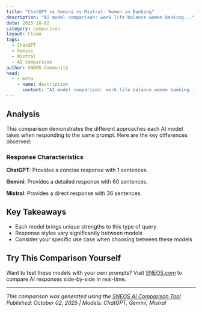 ```yaml
---
title: "ChatGPT vs Gemini vs Mistral: Women in Banking"
description: "AI model comparison: work life balance women banking..."
date: 2025-10-02
category: comparison
layout: Clean
tags:
  - ChatGPT
  - Gemini
  - Mistral
  - AI Comparison
author: SNEOS Community
head:
  - - meta
    - name: description
      content: "AI model comparison: work life balance women banking..."
---
```


<ChatComparison
  title="ChatGPT vs Gemini vs Mistral: Women in Banking"
  prompt="work life balance women banking"
  :responses='{
    "ChatGPT": "Error calling OpenAI API.",
    "Gemini": "Work-life balance in the banking sector, particularly for women, is a complex and often challenging issue. Here\u0027s a breakdown of the key considerations:\n\n**Challenges Women Face in Banking (and How They Impact Work-Life Balance):**\n\n*   **Long Hours \u0026 Demanding Schedules:**\n    *   Banking, especially in roles like investment banking, corporate banking, and leadership positions, often requires long hours and can be unpredictable.\n    *   **Impact:**  This makes it difficult to manage family responsibilities, personal commitments, and overall well-being. Women are often disproportionately burdened with childcare and eldercare responsibilities, making long hours particularly challenging.\n*   **\u0022Always On\u0022 Culture:**\n    *   The expectation to be constantly available, responding to emails and calls even outside of work hours, can blur the lines between work and personal life.\n    *   **Impact:** This can lead to burnout and stress, impacting mental and physical health and family life.\n*   **Travel Requirements:**\n    *   Many banking roles involve travel, which can be disruptive to family routines and personal life.\n    *   **Impact:**  Difficult to balance with childcare or other family obligations.\n*   **Lack of Flexibility \u0026 Limited Remote Work Options:**\n    *   While some banks are adopting more flexible policies, many still lag behind other industries in offering remote work options or flexible schedules.  This is especially true for client-facing roles.\n    *   **Impact:**  This can make it difficult for women to manage childcare, appointments, and other personal needs.\n*   **Gender Bias \u0026 Unequal Opportunities:**\n    *   Women may face gender bias in promotions and career advancement, leading to frustration and a feeling of being undervalued. This can make it harder to justify the sacrifices made to maintain work-life balance.\n    *   **Impact:**  This can lead to women leaving the industry or opting for less demanding roles, even if they have the potential for more senior positions.\n*   **\u0022Motherhood Penalty\u0022:**\n    *   Women who take time off for maternity leave or who have young children may face negative perceptions about their commitment to their careers.\n    *   **Impact:**  This can affect career progression, salary, and opportunities for challenging assignments.\n*   **Limited Support Networks:**\n    *   The lack of strong support networks, both at work and at home, can make it difficult for women to manage work-life balance.\n    *   **Impact:**  Burnout, increased stress, and difficulty achieving career goals.\n\n**What Banks Can Do to Improve Work-Life Balance for Women:**\n\n*   **Flexible Work Arrangements:**\n    *   Offer remote work options, flexible hours, compressed workweeks, and job-sharing opportunities.\n    *   **Implementation:**  Create clear policies and guidelines for flexible work arrangements and ensure that managers are trained on how to manage remote teams effectively.\n*   **Supportive Leave Policies:**\n    *   Provide generous parental leave (both for mothers and fathers), as well as leave for caregiving responsibilities.\n    *   **Implementation:**  Ensure that employees feel supported in taking leave and that their careers are not negatively impacted as a result.\n*   **Childcare \u0026 Eldercare Assistance:**\n    *   Offer on-site childcare, subsidized childcare, or referral services for childcare and eldercare.\n    *   **Implementation:**  Partner with reputable childcare and eldercare providers to offer high-quality services.\n*   **Promote a Culture of Work-Life Integration:**\n    *   Encourage employees to take breaks, disconnect from work after hours, and prioritize their well-being.\n    *   **Implementation:**  Lead by example \u2013 managers should demonstrate healthy work-life balance.  Implement \u0022no meeting\u0022 days or times.\n*   **Address Gender Bias \u0026 Promote Diversity:**\n    *   Implement diversity and inclusion programs to address gender bias in hiring, promotions, and career development.\n    *   **Implementation:**  Set clear targets for gender representation at all levels of the organization and track progress regularly. Offer unconscious bias training to employees.\n*   **Mentorship \u0026 Sponsorship Programs:**\n    *   Provide mentorship and sponsorship programs to help women advance in their careers.\n    *   **Implementation:**  Pair women with senior leaders who can provide guidance, support, and advocacy.\n*   **Training \u0026 Development:**\n    *   Offer training programs on time management, stress management, and work-life balance skills.\n    *   **Implementation:**  Make these programs accessible to all employees and encourage participation.\n*   **Technology Solutions:**\n    *   Utilize technology to improve efficiency and communication, reducing the need for long hours and constant availability.\n    *   **Implementation:**  Implement project management tools, collaboration platforms, and automated workflows.\n*   **Performance Management Systems:**\n    *   Evaluate employees based on results and outcomes, rather than just hours worked.\n    *   **Implementation:**  Focus on quality of work and achievement of goals, rather than simply putting in face time.\n*   **Create Support Networks:**\n    *   Encourage employee resource groups (ERGs) or networks for women to provide support and connect with one another.\n    *   **Implementation:**  Provide resources and support for these groups and encourage senior leadership to participate.\n\n**What Women Can Do to Improve Their Own Work-Life Balance:**\n\n*   **Set Boundaries:**\n    *   Clearly define work hours and stick to them as much as possible. Turn off notifications and resist the urge to check emails outside of work hours.\n*   **Prioritize \u0026 Delegate:**\n    *   Focus on the most important tasks and delegate tasks when possible.\n*   **Communicate Needs:**\n    *   Communicate work-life balance needs to managers and colleagues. Advocate for flexible work arrangements and other support.\n*   **Build a Support Network:**\n    *   Connect with other women in the industry, mentors, and friends and family who can provide support.\n*   **Prioritize Self-Care:**\n    *   Make time for activities that promote well-being, such as exercise, relaxation, and hobbies.\n*   **Negotiate:**\n    *   When accepting a job or promotion, negotiate for benefits and flexible work arrangements that meet their needs.\n*   **Seek Mentorship \u0026 Sponsorship:**\n    *   Actively seek out mentors and sponsors who can provide guidance and support.\n*   **Be Proactive:**\n    *   Take ownership of their careers and advocate for their needs. Don\u0027t be afraid to ask for help or to set boundaries.\n\n**Key Considerations:**\n\n*   **Culture is Key:**  Policies alone are not enough.  A supportive company culture that values work-life balance is essential.\n*   **Leadership Buy-In:**  Senior leaders must champion work-life balance initiatives and lead by example.\n*   **Individual Needs Vary:**  What works for one woman may not work for another.  Companies should offer a range of options to accommodate individual needs.\n*   **Continuous Improvement:**  Work-life balance is an ongoing process, not a one-time fix.  Companies should regularly evaluate their policies and programs and make adjustments as needed.\n\n**In conclusion, improving work-life balance for women in banking requires a multi-faceted approach that involves both organizational and individual efforts. Banks need to create a supportive and flexible work environment, while women need to advocate for their needs and prioritize their well-being.**\n",
    "Mistral": "Achieving work-life balance can be particularly challenging for women in the banking industry due to its demanding nature, long hours, and high-pressure environment. Here are some strategies that can help:\n\n### 1. **Set Clear Boundaries**\n   - **Define Work Hours:** Establish clear work hours and stick to them as much as possible.\n   - **Communicate Expectations:** Let your colleagues and superiors know your availability and when you will be offline.\n\n### 2. **Prioritize Tasks**\n   - **Time Management:** Use tools like to-do lists, calendars, and project management software to prioritize tasks.\n   - **Delegate:** If possible, delegate tasks that can be handled by others to free up your time.\n\n### 3. **Leverage Technology**\n   - **Remote Work:** If your role allows, take advantage of remote work options to save commuting time.\n   - **Automation:** Use automation tools to streamline repetitive tasks.\n\n### 4. **Self-Care**\n   - **Health and Wellness:** Make time for exercise, healthy eating, and adequate sleep.\n   - **Mental Health:** Practice stress management techniques like meditation, yoga, or mindfulness.\n\n### 5. **Support Network**\n   - **Mentorship:** Seek mentors who can provide guidance and support.\n   - **Peer Support:** Join women\u0027s networking groups within the banking industry for shared experiences and advice.\n\n### 6. **Flexible Work Arrangements**\n   - **Flexible Hours:** Negotiate flexible working hours if your role permits.\n   - **Job Sharing:** Consider job sharing or part-time work if it aligns with your career goals and personal needs.\n\n### 7. **Professional Development**\n   - **Continuous Learning:** Invest in professional development to stay competitive and potentially move into roles with better work-life balance.\n   - **Career Planning:** Plan your career path with a focus on roles that offer better balance.\n\n### 8. **Family and Personal Life**\n   - **Quality Time:** Make the most of the time you spend with family and friends.\n   - **Childcare Support:** If you have children, consider reliable childcare options to reduce stress.\n\n### 9. **Advocate for Change**\n   - **Policy Advocacy:** Advocate for policies within your organization that support work-life balance, such as parental leave, flexible work arrangements, and mental health support.\n   - **Leadership:** If you are in a leadership position, model and promote work-life balance for your team.\n\n### 10. **Seek Professional Help**\n   - **Counseling:** If you find it difficult to manage stress and balance, consider seeking professional help from a therapist or counselor.\n   - **Career Coaching:** A career coach can provide personalized strategies for achieving work-life balance.\n\n### Challenges Specific to Women in Banking\n   - **Gender Bias:** Be aware of and address gender bias in the workplace.\n   - **Career Advancement:** Women often face additional challenges in career advancement, so it\u0027s important to be proactive in seeking opportunities and advocating for yourself.\n   - **Work-Life Integration:** For many women, work-life integration (blending work and personal life) may be more feasible than strict separation.\n\n### Conclusion\nAchieving work-life balance in the banking industry requires a combination of personal strategies, organizational support, and sometimes, a shift in workplace culture. By setting clear boundaries, prioritizing tasks, leveraging technology, and seeking support, women can better manage the demands of their careers and personal lives."
  }'
  published-date="14:20"
/>

## Analysis

This comparison demonstrates the different approaches each AI model takes when responding to the same prompt. Here are the key differences observed:

### Response Characteristics

**ChatGPT**: Provides a concise response with 1 sentences. 

**Gemini**: Provides a detailed response with 60 sentences. 

**Mistral**: Provides a direct response with 36 sentences. 

## Key Takeaways

- Each model brings unique strengths to this type of query
- Response styles vary significantly between models
- Consider your specific use case when choosing between these models

## Try This Comparison Yourself

Want to test these models with your own prompts? Visit [SNEOS.com](https://sneos.com) to compare AI responses side-by-side in real-time.

---

*This comparison was generated using the [SNEOS AI Comparison Tool](https://sneos.com)*
*Published: October 02, 2025 | Models: ChatGPT, Gemini, Mistral*
